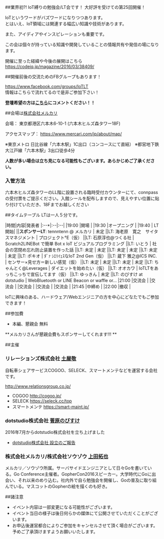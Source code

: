 ##業界初?! IoT縛りの勉強会/LT会です！ 大好評を受けての第25回開催！

IoTというワードがバズワードになりつつあります。<br/>
とはいえ、IoT領域には関連する幅広い知識や技術があります。

また、アイディアやインスピレーションも重要です。

この会は個々が持っている知識や開発していることの情報共有や発信の場になります。 <br/>

開催に至った経緯や今後の展開はこちら <br/>
https://codeiq.jp/magazine/2016/03/38409/

##開催前後の交流ためのFBグループもあります！

https://www.facebook.com/groups/IoTLT <br/>
情報はこちらで流れてるので是非ご参加下さい！


**登壇希望の方は[こちら](https://www.facebook.com/groups/IoTLT/permalink/714114778759639/)にコメントください！！**

##会場は[株式会社メルカリ](https://www.mercari.com/)

会場： 東京都港区六本木6-10-1 (六本木ヒルズ森タワー18F) <br/>

アクセスマップ：
https://www.mercari.com/jp/about/map/

※東京メトロ 日比谷線「六本木駅」1C出口（コンコースにて直結）
※都営地下鉄大江戸線「六本木駅」3出口徒歩4分

**人数が多い場合は立ち見になる可能性もございます。あらかじめご了承ください。**

### 入管方法
六本木ヒルズ森タワーのLL階に設置される臨時受付カウンターにて、connpassの受付票をご提示ください。入館シールを配布しますので、見えやすい位置に貼り付けていただき、18Fまでお越しください

##タイムテーブル
LTは一人５分です。

|時間|内容|発表者
|:--*|:--|:--|
|19:00	|開場 |
|19:30	|オープニング |
|19:40	| LT開始|
||**スポンサーLT**: tennntenn @ メルカリ  | 未定
||LT: 海老原　寛之　サイタスマネジメント | プロジェクト°E（仮）
||LT: 石原淳也@つくる社 | Scratch2LINEBot で簡単 Bot x IoT ビジュアルプログラミング
||LT: いとう | 社会の窓閉め忘れ防止装置を作った話
||LT: 未定 | 未定
||LT: 未定 | 未定
||LT: 未定 | 未定
||LT: ポキオ | ﾀﾞｧ ｼｴﾘｲｪｽなIoT 2nd Gen（仮）
||LT: 蔵下 雅之@ICS INC. | センサー×見せ方＝新しい感覚（仮）
||LT: 未定 | 未定
||LT: 未定 | 未定
||LT: ちゃんとく@Leverages | ダイエットを始めたい（仮）
||LT: オオカワ | IoTLTをあっちこっちで宣伝してます（仮）
||LT: ゆっきん | 未定
||LT: のびすけ at dotstudio | WebBluetooth or LINE Beacon or waffle or...
|21:00	|交流会	|	|交流会	|	|交流会	|	|交流会	|	|交流会	|
|21:45	|中締め	|
|22:00	|撤収	|

IoTに興味のある、ハードウェア/Webエンジニアの方を中心にどなたでもご参加できます！

##参加費

* 本編、懇親会 無料

**メルカリさんが懇親会費もスポンサーしてくれます!!! **

##主催

### リレーションズ株式会社 [土屋敬](https://www.facebook.com/tsuchiya.taka)
自転車シェアサービスCOGOO、SELECK、スマートメンテなどを運営する会社です。

http://www.relationsgroup.co.jp/

- COGOO http://cogoo.jp/
- SELECK https://seleck.cc/top
- スマートメンテ https://smart-maint.jp/

### dotstudio株式会社 [菅原のびすけ](https://dotstud.io/members/n0bisuke/)

2016年7月からdotstudio株式会社を立ち上げました

- [dotstudio株式会社 設立のご報告](https://dotstud.io/blog/we-started-dotstudio-inc/)

### 株式会社メルカリ/株式会社ソウゾウ [上田拓也](https://twitter.com/tenntenn)

メルカリ／ソウゾウ所属。サーバサイドエンジニアとして日々Goを書いている。Go Conference主催者。GopherCon2016スピーカー。大学時代にGoに出会い、それ以来のめり込む。社内外で自ら勉強会を開催し、Goの普及に取り組んでいる。マスコットのGopherの絵を描くのも好き。

##諸注意
- イベント内容は一部変更になる可能性がございます。
- イベント当日の様子は後日何らかの媒体にて公開させていただくことがございます。
- お申込後運営都合によりご参加をキャンセルさせて頂く場合がございます。予めご了承頂けますようお願いいたします。